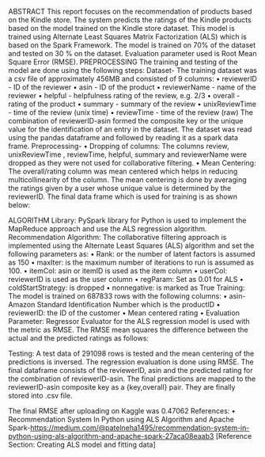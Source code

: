 ABSTRACT
This report focuses on the recommendation of products based on the Kindle store. The system predicts the ratings of the Kindle products based on the model trained on the Kindle store dataset. This model is trained using Alternate Least Squares Matrix Factorization (ALS) which is based on the Spark Framework. The model is trained on 70% of the dataset and tested on 30 % on the dataset. Evaluation parameter used is Root Mean Square Error (RMSE).
PREPROCESSING
The training and testing of the model are done using the following steps:
Dataset- The training dataset was a csv file of approximately 456MB and consisted of 9 columns:
•	reviewerID - ID of the reviewer
•	asin - ID of the product
•	reviewerName - name of the reviewer
•	helpful - helpfulness rating of the review, e.g. 2/3
•	overall - rating of the product
•	summary - summary of the review
•	unixReviewTime - time of the review (unix time)
•	reviewTime - time of the review (raw)
The combination of reviewerID-asin formed the composite key or the unique value for the identification of an entry in the dataset. The dataset was read using the pandas dataframe and followed by reading it as a spark data frame.
 Preprocessing-
•	Dropping of columns: The columns review, unixReviewTime , reviewTime, helpful, summary and  reviewerName  were dropped as they were not used for collaborative filtering.
•	Mean Centering: The overall/rating column was mean centered which helps in reducing multicollinearity of the column. The mean centering is done by averaging the ratings given by a user whose unique value is determined by the reviewerID.
The final data frame which is used for training is as shown below:
 
ALGORITHM
Library: PySpark library for Python is used to implement the MapReduce approach and use the ALS regression algorithm.
Recommendation Algorithm: The collaborative filtering approach is implemented using the Alternate Least Squares (ALS) algorithm and set the following parameters as:
•	Rank: or the number of latent factors is assumed as 150
•	maxIter: is the maximum number of iterations to run is assumed as 100.
•	itemCol: asin or itemID is used as the item column
•	userCol: reviewerID is used as the user column
•	regParam: Set as 0.01 for ALS
•	coldStartStrategy: is dropped
•	nonnegative: is marked as True
Training: The model is trained on 687833 rows with the following columns:
•	asin- Amazon Standard Identification Number which is the productID
•	reviewerID: the ID of the customer
•	Mean centered rating
•	Evaluation Parameter: Regressor Evaluator for the ALS regression model is used with the metric as RMSE. The RMSE mean squares the difference between the actual and the predicted ratings as follows:
 
Testing: A test data of 291098 rows is tested and the mean centering of the predictions is inversed. The regression evaluation is done using RMSE. The final dataframe consists of the reviewerID, asin and the predicted rating for the combination of reviewerID-asin. The final predictions are mapped to the reviewerID-asin composite key as a {key,overall} pair. They are finally stored into .csv file.
 

The final RMSE after uploading on Kaggle was 0.47062
References:
•	Recommendation System In Python using ALS Algorithm and Apache Spark-https://medium.com/@patelneha1495/recommendation-system-in-python-using-als-algorithm-and-apache-spark-27aca08eaab3 [Reference Section: Creating ALS model and fitting data]



